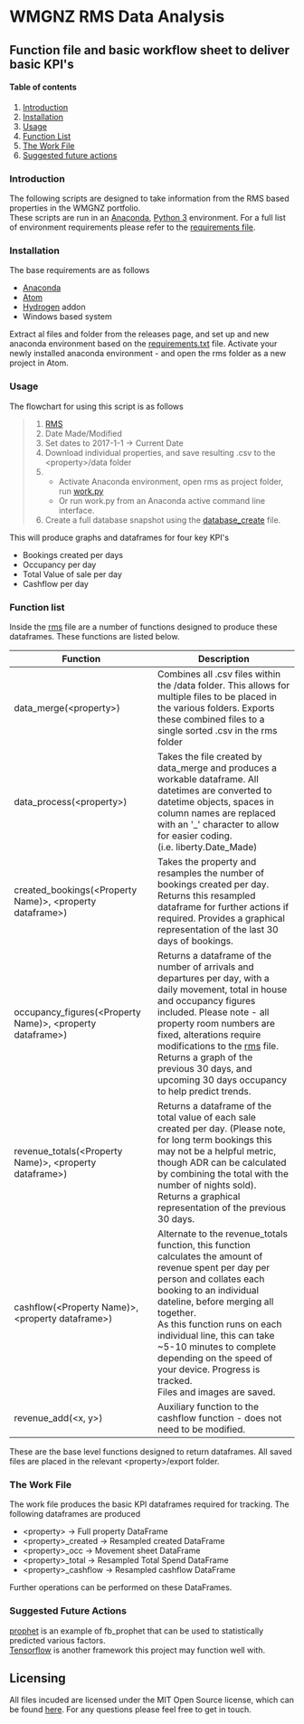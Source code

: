 # WMGNZ RMS Data Analysis

## Function file and basic workflow sheet to deliver basic KPI's


#### Table of contents

1. [Introduction](#introduction)
2. [Installation](#installation)
3. [Usage](#usage)
4. [Function List](#function-list)
5. [The Work File](#the-work-file)
6. [Suggested future actions](suggested-future-actions)

### Introduction
The following scripts are designed to take information from the RMS based properties in the WMGNZ portfolio.<br>These scripts are run in an [Anaconda](https://anaconda.org), [Python 3](https://python.org) environment.
For a full list of environment requirements please refer to the [requirements file](requirements.txt).

### Installation

The base requirements are as follows
- [Anaconda](anaconda.org)
- [Atom](atom.org)
- [Hydrogen](link) addon
- Windows based system

Extract al files and folder from the releases page, and set up and new anaconda environment based on the [requirements.txt](requirements.txt) file.
Activate your newly installed anaconda environment - and open the rms folder as a new project in Atom.

### Usage

The flowchart for using this script is as follows
> 1. [RMS](https://app.rmscloud.com/Login)
> 2. Date Made/Modified
> 3. Set dates to 2017-1-1 -> Current Date
> 4. Download individual properties, and save resulting .csv to the \<property\>/data folder
> 5. - Activate Anaconda environment, open rms as project folder, run [work.py](work.py)
>    - Or run work.py from an Anaconda active command line interface.
> 6. Create a full database snapshot using the [database_create](database_create.py) file.

This will produce graphs and dataframes for four key KPI's
- Bookings created per days
- Occupancy per day
- Total Value of sale per day
- Cashflow per day

### Function list

Inside the [rms](rms.py) file are a number of functions designed to produce these dataframes. These functions are listed below.

__Function__ | __Description__
-|-
data_merge(\<property\>)|Combines all .csv files within the <property>/data folder. This allows for multiple files to be placed in the various folders. Exports these combined files to a single sorted .csv in the rms folder
data_process(\<property\>)|Takes the file created by data_merge and produces a workable dataframe. All datetimes are converted to datetime objects, spaces in column names are replaced with an '_' character to allow for easier coding.<br> (i.e. liberty.Date_Made)
created_bookings(\<Property Name)\>, \<property dataframe\>)|Takes the property and resamples the number of bookings created per day. Returns this resampled dataframe for further actions if required. Provides a graphical representation of the last 30 days of bookings.
occupancy_figures(\<Property Name)\>, \<property dataframe\>)|Returns a dataframe of the number of arrivals and departures per day, with a daily movement, total in house and occupancy figures included. Please note - all property room numbers are fixed, alterations require modifications to the [rms](rms.py) file. <br>Returns a graph of the previous 30 days, and upcoming 30 days occupancy to help predict trends.
revenue_totals(\<Property Name)\>, \<property dataframe\>)|Returns a dataframe of the total value of each sale created per day. (Please note, for long term bookings this may not be a helpful metric, though ADR can be calculated by combining the total with the number of nights sold).<br>Returns a graphical representation of the previous 30 days.
cashflow(\<Property Name)\>, \<property dataframe\>)|Alternate to the revenue_totals function, this function calculates the amount of revenue spent per day per person and collates each booking to an individual dateline, before merging all together. <br>As this function runs on each individual line, this can take ~5-10 minutes to complete depending on the speed of your device. Progress is tracked. <br> Files and images are saved.
revenue_add(\<x, y\>)|Auxiliary function to the cashflow function - does not need to be modified.

These are the base level functions designed to return dataframes. All saved files are placed in the relevant \<property\>/export folder.

### The Work File

The work file produces the basic KPI dataframes required for tracking. The following dataframes are produced
- \<property\> &rarr; Full property DataFrame
- \<property\>_created &rarr; Resampled created DataFrame
- \<property\>_occ &rarr; Movement sheet DataFrame
- \<property\>_total &rarr; Resampled Total Spend DataFrame
- \<property\>_cashflow &rarr; Resampled cashflow DataFrame

Further operations can be performed on these DataFrames.

### Suggested Future Actions
[prophet](prophet.py) is an example of fb_prophet that can be used to statistically predicted various factors.<br>[Tensorflow](https://www.tensorflow.org/) is another framework this project may function well with.

## Licensing
All files incuded are licensed under the MIT Open Source license, which can be found [here](license.md). For any questions please feel free to get in touch.
